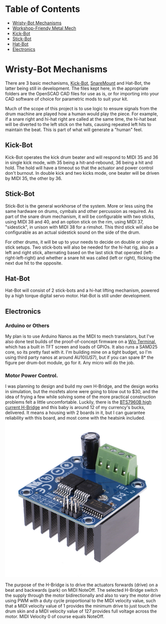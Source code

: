 # Table of Contents
  * [Wristy-Bot Mechanisms](#wristy-bot-mechanisms)
  * [Workshop-Friendy Metal Mech](#Workshop-Friendy-Metal-Mech)
  * [Kick-Bot](#kick-bot)
  * [Stick-Bot](#stick-bot)
  * [Hat-Bot](#hat-bot)
  * [Electronics](#electronics)

# Wristy-Bot Mechanisms

There are 3 basic mechanisms, [Kick-Bot](./Kick-Bot), [SnareMount](./SnareMount) and Hat-Bot, the latter being still in development. The files kept here, in the appropriate folders are the OpenSCAD CAD files for use as is, or for importing into your CAD software of choice for parametric mods to suit your kit.

Much of the scope of this project is to use logic to ensure signals from the drum machine are played how a human would play the piece. For example, if a snare right and hi-hat right are called at the same time, the hi-hat beat will be diverted to the left stick on the hats, causing repeated left hits to maintain the beat. This is part of what will generate a "human" feel.

## Kick-Bot

Kick-Bot operates the kick drum beater and will respond to MIDI 35 and 36 in single kick mode, with 35 being a hit-and-rebound, 36 being a hit and hold. The hold will have a timeout so that the actuator and power control don't burnout. In double kick and two kicks mode, one beater will be driven by MIDI 35, the other by 36.

## Stick-Bot

Stick-Bot is the general workhorse of the system. More or less using the same hardware on drums, cymbals and other percussion as required. As part of the snare drum mechanism, it will be configurable with two sticks, using MIDI 38 and 40, and an option stick on the rim, using MIDI 37, "sidestick", in unison with MIDI 38 for a rimshot. This third stick will also be configurable as an actual sidestick sound on the side of the drum.

For other drums, it will be up to your needs to decide on double or single stick setups. Two stick-bots will also be needed for the hi-hat rig, also as a left and right stick, alternating based on the last stick that operated (left-right-left-right) and whether a snare hit was called (left or right), flicking the next due hit to the opposite.

## Hat-Bot

Hat-Bot will consist of 2 stick-bots and a hi-hat lifting mechanism, powered by a high torque digital servo motor. Hat-Bot is still under development.

## Electronics

### Arduino or Others

My plan is to use Arduino Nanos as the MIDI to mech translators, but I've also done test builds of the proof-of-concept firmware on a [Wio Terminal](https://wiki.seeedstudio.com/Wio-Terminal-Getting-Started/), which has a built in TFT screen and loads of GPIOs. It also runs a SAMD25 core, so its pretty fast with it. I'm building mine on a tight budget, so I'm using third party nanos at around AU$10 (US$7), but if you can spare 8* the figure per drum-bot module, go for it. Any micro will do the job.

### Motor Power Control.

I was planning to design and build my own H-Bridge, and the design works in simulation, but the mosfets alone were going to blow out to $30, and the idea of frying a few while solving some of the more practical construction problems felt a little uncomfortable. Luckily, there is the [BTS7960B high current H-Bridge](https://www.ebay.com/sch/i.html?_nkw=bts7960b&_fcid=15&_sop=15&_stpos=3204&_svsrch=1&rt=nc&LH_PrefLoc=98) and this baby is around 12 of my currency's bucks, delivered. It means a housing with 2 boards in it, but I can guarantee reliability with this board, and most come with the heatsink included.
![A BTS7960B mosfet h-bridge, used for motor power control.](../img/h-bridge.jpg)

The purpose of the H-Bridge is to drive the actuators forwards (drive) on a beat and backwards (park) on MIDI NoteOff. The selected H-Bridge switch the supply through the motor bidirectionally and also to vary the motor drive using PWM with a duty cycle proportional to the MIDI velocity value, such that a MIDI velocity value of 1 provides the minimum drive to just touch the drum skin and a MIDI velocity value of 127 provides full voltage across the motor. MIDI Velocity 0 of course equals NoteOff.

